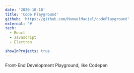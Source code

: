 ```yaml
---
date: '2020-10-10'
title: 'Code Playground'
github: 'https://github.com/ManuelMaciel/codePlayground'
external: '#'
tech:
  - React
  - Javascript
  - Electron

showInProjects: true
---
```


Front-End Development Playground, like Codepen
